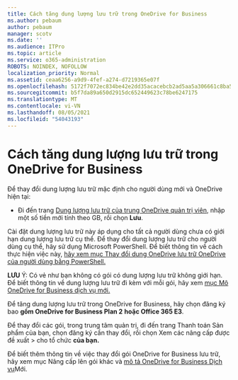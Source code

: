 ```yaml
---
title: Cách tăng dung lượng lưu trữ trong OneDrive for Business
ms.author: pebaum
author: pebaum
manager: scotv
ms.date: ''
ms.audience: ITPro
ms.topic: article
ms.service: o365-administration
ROBOTS: NOINDEX, NOFOLLOW
localization_priority: Normal
ms.assetid: ceaa6256-a9d9-4fef-a274-d7219365e07f
ms.openlocfilehash: 5172f7072ec834be42e2dd35acacebcb2ad5aa5a306661c8ba5ff6ed888f63f1
ms.sourcegitcommit: b5f7da89a650d2915dc652449623c78be6247175
ms.translationtype: MT
ms.contentlocale: vi-VN
ms.lasthandoff: 08/05/2021
ms.locfileid: "54043193"
---
```

# <a name="how-to-increase-storage-in-onedrive-for-business"></a>Cách tăng dung lượng lưu trữ trong OneDrive for Business

Để thay đổi dung lượng lưu trữ mặc định cho người dùng mới và OneDrive hiện tại:
  
- Đi đến trang [Dung lượng lưu trữ của trung OneDrive quản trị viên](https://admin.onedrive.com/?v=StorageSettings), nhập một số tiền mới tính theo GB, rồi chọn **Lưu**.

Cài đặt dung lượng lưu trữ này áp dụng cho tất cả người dùng chưa có giới hạn dung lượng lưu trữ cụ thể. Để thay đổi dung lượng lưu trữ cho người dùng cụ thể, hãy sử dụng Microsoft PowerShell. Để biết thông tin về cách thực hiện việc này, [hãy xem mục Thay đổi dung OneDrive lưu trữ OneDrive của người dùng bằng PowerShell.](https://docs.microsoft.com/onedrive/change-user-storage)

**LƯU** Ý: Có vẻ như bạn không có gói có dung lượng lưu trữ không giới hạn. Để biết thông tin về dung lượng lưu trữ đi kèm với mỗi gói, hãy xem [mục Mô OneDrive for Business dịch vụ mới.](https://docs.microsoft.com/office365/servicedescriptions/onedrive-for-business-service-description)
  
Để tăng dung lượng lưu trữ trong OneDrive for Business, hãy chọn đăng ký bao **gồm OneDrive for Business Plan 2** **hoặc Office 365 E3**.
  
Để thay đổi các gói, trong  trung tâm quản trị, đi đến trang Thanh toán Sản phẩm của bạn, chọn đăng ký cần thay đổi, rồi chọn Xem các nâng cấp được đề xuất \> [](https://go.microsoft.com/fwlink/p/?linkid=842054) cho tổ chức **của bạn.**
  
Để biết thêm thông tin về việc [](https://docs.microsoft.com/microsoft-365/commerce/subscriptions/upgrade-to-different-plan) thay đổi gói OneDrive for Business lưu trữ, hãy xem mục Nâng cấp lên gói khác và [mô tả OneDrive for Business Dịch vụ](https://docs.microsoft.com/office365/servicedescriptions/onedrive-for-business-service-description)Mới.